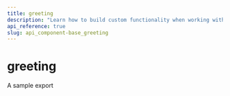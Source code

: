 ```yaml
---
title: greeting
description: "Learn how to build custom functionality when working with the Angular  by Kendo UI with the help of the greeting."
api_reference: true
slug: api_component-base_greeting
---
```


# greeting
A sample export

